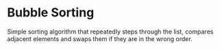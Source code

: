 # Bubble Sorting
Simple sorting algorithm that repeatedly steps through the list, compares adjacent elements and swaps them if they are in the wrong order.
